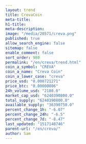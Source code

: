 ```yaml
---
layout: trend
title: CrevaCoin
meta-title: 
h1-title: 
meta-description: 
image: "/media/20571/creva.png"
published: true
allow_search_engine: false
sitemap: false
enable_comment: false
sort_order: 980
permalink: "/en/creva/trend.html"
coin_a_symbol: "CREVA"
coin_a_name: "Creva Coin"
coin_a_lower_case: "creva"
price_usd: "0.000721271"
price_btc: "0.00000006"
24h_volume_usd: "2180.0"
market_cap_usd: "6240390800.0"
total_supply: "6240390800.0"
available_supply: "36390750.0"
percent_change_1h: "-6.07"
percent_change_24h: "-6.5"
percent_change_7d: "-8.47"
last_updated: "1517140746"
parent-url: "/en/creva/"
author: Sam
---
```


